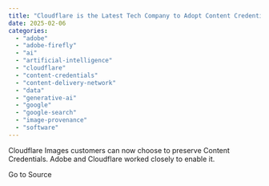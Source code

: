 ```yaml
---
title: "Cloudflare is the Latest Tech Company to Adopt Content Credentials for Image Authenticity"
date: 2025-02-06
categories: 
  - "adobe"
  - "adobe-firefly"
  - "ai"
  - "artificial-intelligence"
  - "cloudflare"
  - "content-credentials"
  - "content-delivery-network"
  - "data"
  - "generative-ai"
  - "google"
  - "google-search"
  - "image-provenance"
  - "software"
---
```


Cloudflare Images customers can now choose to preserve Content Credentials. Adobe and Cloudflare worked closely to enable it.

Go to Source
